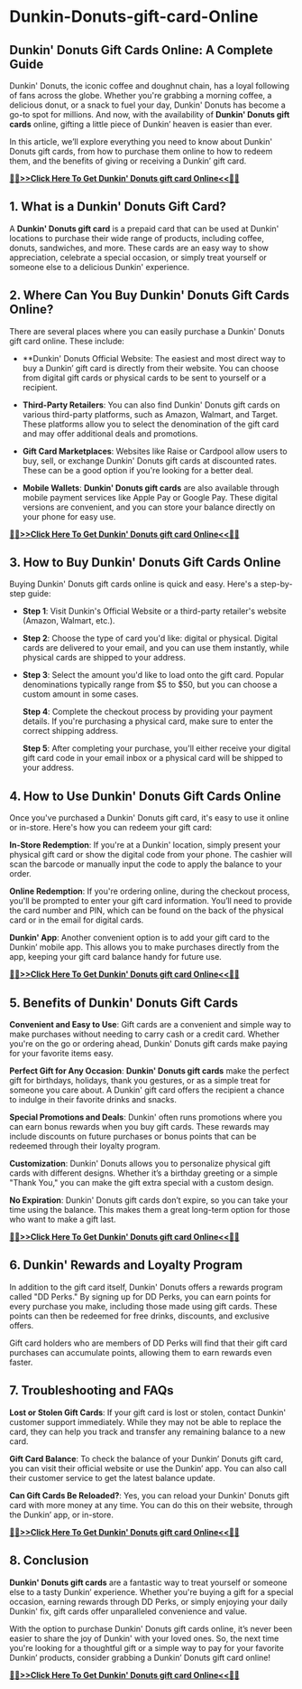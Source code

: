 # Dunkin-Donuts-gift-card-Online
## Dunkin' Donuts Gift Cards Online: A Complete Guide

Dunkin' Donuts, the iconic coffee and doughnut chain, has a loyal following of fans across the globe. Whether you're grabbing a morning coffee, a delicious donut, or a snack to fuel your day, Dunkin' Donuts has become a go-to spot for millions. And now, with the availability of **Dunkin' Donuts gift cards** online, gifting a little piece of Dunkin’ heaven is easier than ever.

In this article, we’ll explore everything you need to know about Dunkin' Donuts gift cards, from how to purchase them online to how to redeem them, and the benefits of giving or receiving a Dunkin’ gift card.

**[ 🔴🔴>>Click Here To Get Dunkin' Donuts gift card Online<<🔴🔴](https://sky.tg24shop.com/dunkin-donuts-gift-card/)**

## 1. **What is a Dunkin' Donuts Gift Card?**

A **Dunkin' Donuts gift card** is a prepaid card that can be used at Dunkin' locations to purchase their wide range of products, including coffee, donuts, sandwiches, and more. These cards are an easy way to show appreciation, celebrate a special occasion, or simply treat yourself or someone else to a delicious Dunkin' experience.

## 2. **Where Can You Buy Dunkin' Donuts Gift Cards Online?**

There are several places where you can easily purchase a Dunkin' Donuts gift card online. These include:

- **Dunkin' Donuts Official Website: The easiest and most direct way to buy a Dunkin’ gift card is directly from their website. You can choose from digital gift cards or physical cards to be sent to yourself or a recipient.
  
- **Third-Party Retailers**: You can also find Dunkin' Donuts gift cards on various third-party platforms, such as Amazon, Walmart, and Target. These platforms allow you to select the denomination of the gift card and may offer additional deals and promotions.

- **Gift Card Marketplaces**: Websites like Raise or Cardpool allow users to buy, sell, or exchange Dunkin' Donuts gift cards at discounted rates. These can be a good option if you're looking for a better deal.

- **Mobile Wallets**: **Dunkin' Donuts gift cards** are also available through mobile payment services like Apple Pay or Google Pay. These digital versions are convenient, and you can store your balance directly on your phone for easy use.

**[ 🔴🔴>>Click Here To Get Dunkin' Donuts gift card Online<<🔴🔴](https://sky.tg24shop.com/dunkin-donuts-gift-card/)**

## 3. **How to Buy Dunkin' Donuts Gift Cards Online**

Buying Dunkin' Donuts gift cards online is quick and easy. Here's a step-by-step guide:

- **Step 1**: Visit Dunkin's Official Website or a third-party retailer's website (Amazon, Walmart, etc.).
  
- **Step 2**: Choose the type of card you'd like: digital or physical. Digital cards are delivered to your email, and you can use them instantly, while physical cards are shipped to your address.

- **Step 3**: Select the amount you'd like to load onto the gift card. Popular denominations typically range from $5 to $50, but you can choose a custom amount in some cases.

  **Step 4**: Complete the checkout process by providing your payment details. If you're purchasing a physical card, make sure to enter the correct shipping address.

  **Step 5**: After completing your purchase, you'll either receive your digital gift card code in your email inbox or a physical card will be shipped to your address.

## 4. **How to Use Dunkin' Donuts Gift Cards Online**

Once you've purchased a Dunkin' Donuts gift card, it's easy to use it online or in-store. Here's how you can redeem your gift card:

 **In-Store Redemption**: If you're at a Dunkin' location, simply present your physical gift card or show the digital code from your phone. The cashier will scan the barcode or manually input the code to apply the balance to your order.

  **Online Redemption**: If you're ordering online, during the checkout process, you'll be prompted to enter your gift card information. You’ll need to provide the card number and PIN, which can be found on the back of the physical card or in the email for digital cards.

  **Dunkin' App**: Another convenient option is to add your gift card to the Dunkin’ mobile app. This allows you to make purchases directly from the app, keeping your gift card balance handy for future use.

**[ 🔴🔴>>Click Here To Get Dunkin' Donuts gift card Online<<🔴🔴](https://sky.tg24shop.com/dunkin-donuts-gift-card/)**

## 5. **Benefits of Dunkin' Donuts Gift Cards**

 **Convenient and Easy to Use**: Gift cards are a convenient and simple way to make purchases without needing to carry cash or a credit card. Whether you're on the go or ordering ahead, Dunkin' Donuts gift cards make paying for your favorite items easy.

  **Perfect Gift for Any Occasion**: **Dunkin' Donuts gift cards** make the perfect gift for birthdays, holidays, thank you gestures, or as a simple treat for someone you care about. A Dunkin' gift card offers the recipient a chance to indulge in their favorite drinks and snacks.

  **Special Promotions and Deals**: Dunkin' often runs promotions where you can earn bonus rewards when you buy gift cards. These rewards may include discounts on future purchases or bonus points that can be redeemed through their loyalty program.

  **Customization**: Dunkin' Donuts allows you to personalize physical gift cards with different designs. Whether it’s a birthday greeting or a simple "Thank You," you can make the gift extra special with a custom design.

  **No Expiration**: Dunkin' Donuts gift cards don’t expire, so you can take your time using the balance. This makes them a great long-term option for those who want to make a gift last.

**[ 🔴🔴>>Click Here To Get Dunkin' Donuts gift card Online<<🔴🔴](https://sky.tg24shop.com/dunkin-donuts-gift-card/)**

## 6. **Dunkin' Rewards and Loyalty Program**

In addition to the gift card itself, Dunkin' Donuts offers a rewards program called "DD Perks." By signing up for DD Perks, you can earn points for every purchase you make, including those made using gift cards. These points can then be redeemed for free drinks, discounts, and exclusive offers.

Gift card holders who are members of DD Perks will find that their gift card purchases can accumulate points, allowing them to earn rewards even faster.

## 7. **Troubleshooting and FAQs**

 **Lost or Stolen Gift Cards**: If your gift card is lost or stolen, contact Dunkin' customer support immediately. While they may not be able to replace the card, they can help you track and transfer any remaining balance to a new card.

  **Gift Card Balance**: To check the balance of your Dunkin’ Donuts gift card, you can visit their official website or use the Dunkin’ app. You can also call their customer service to get the latest balance update.

  **Can Gift Cards Be Reloaded?**: Yes, you can reload your Dunkin' Donuts gift card with more money at any time. You can do this on their website, through the Dunkin’ app, or in-store.
  
  **[ 🔴🔴>>Click Here To Get Dunkin' Donuts gift card Online<<🔴🔴](https://sky.tg24shop.com/dunkin-donuts-gift-card/)**

## 8. **Conclusion**

**Dunkin' Donuts gift cards** are a fantastic way to treat yourself or someone else to a tasty Dunkin’ experience. Whether you're buying a gift for a special occasion, earning rewards through DD Perks, or simply enjoying your daily Dunkin' fix, gift cards offer unparalleled convenience and value.

With the option to purchase Dunkin' Donuts gift cards online, it’s never been easier to share the joy of Dunkin' with your loved ones. So, the next time you're looking for a thoughtful gift or a simple way to pay for your favorite Dunkin’ products, consider grabbing a Dunkin’ Donuts gift card online!

**[ 🔴🔴>>Click Here To Get Dunkin' Donuts gift card Online<<🔴🔴](https://sky.tg24shop.com/dunkin-donuts-gift-card/)**


